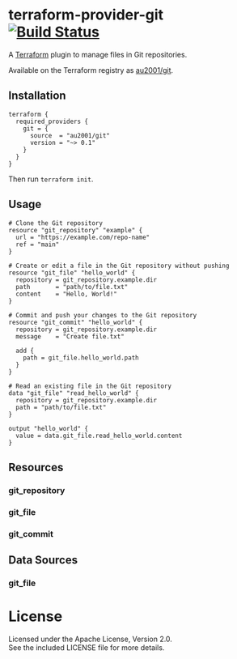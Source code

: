 # terraform-provider-git &nbsp; [![Build Status](https://github.com/au2001/terraform-provider-git/workflows/release/badge.svg)](https://github.com/au2001/terraform-provider-git/actions)

A [Terraform](http://terraform.io) plugin to manage files in Git repositories.

Available on the Terraform registry as [au2001/git](https://registry.terraform.io/providers/au2001/git).

## Installation

```hcl
terraform {
  required_providers {
    git = {
      source  = "au2001/git"
      version = "~> 0.1"
    }
  }
}
```

Then run `terraform init`.

## Usage

```hcl
# Clone the Git repository
resource "git_repository" "example" {
  url = "https://example.com/repo-name"
  ref = "main"
}
```

```hcl
# Create or edit a file in the Git repository without pushing
resource "git_file" "hello_world" {
  repository = git_repository.example.dir
  path       = "path/to/file.txt"
  content    = "Hello, World!"
}
```

```hcl
# Commit and push your changes to the Git repository
resource "git_commit" "hello_world" {
  repository = git_repository.example.dir
  message    = "Create file.txt"

  add {
    path = git_file.hello_world.path
  }
}
```

```hcl
# Read an existing file in the Git repository
data "git_file" "read_hello_world" {
  repository = git_repository.example.dir
  path = "path/to/file.txt"
}

output "hello_world" {
  value = data.git_file.read_hello_world.content
}
```

## Resources

### git_repository

### git_file

### git_commit

## Data Sources

### git_file

# License

Licensed under the Apache License, Version 2.0.\
See the included LICENSE file for more details.
